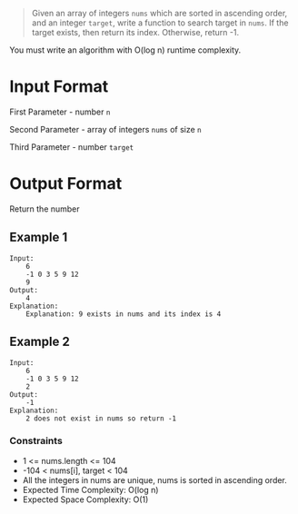 > Given an array of integers `nums` which are sorted in ascending order, and an integer `target`, write a function to search target in `nums`. If the target exists, then return its index. Otherwise, return -1.

You must write an algorithm with O(log n) runtime complexity.

# Input Format

First Parameter - number `n`

Second Parameter - array of integers `nums` of size `n`

Third Parameter - number `target`

# Output Format

Return the number

## Example 1

```
Input:
    6
    -1 0 3 5 9 12
    9
Output:
    4
Explanation:
    Explanation: 9 exists in nums and its index is 4
```

## Example 2

```
Input:
    6
    -1 0 3 5 9 12
    2
Output:
    -1
Explanation:
    2 does not exist in nums so return -1
```

### Constraints

- 1 <= nums.length <= 104
- -104 < nums[i], target < 104
- All the integers in nums are unique, nums is sorted in ascending order.
- Expected Time Complexity: O(log n)
- Expected Space Complexity: O(1)
